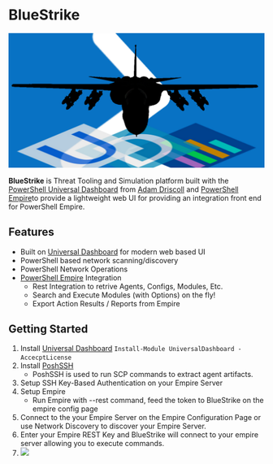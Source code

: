 BlueStrike
==================
![](./img/bluestrike.png) 

**BlueStrike** is Threat Tooling and Simulation platform built with the [PowerShell Universal Dashboard](https://universaldashboard.io/) from [Adam Driscoll](https://github.com/adamdriscoll) and [PowerShell Empire](https://github.com/EmpireProject/Empire)to provide a lightweight web UI for providing an integration front end for PowerShell Empire.

## Features
* Built on [Universal Dashboard](https://universaldashboard.io/) for modern web based UI
* PowerShell based network scanning/discovery
* PowerShell Network Operations
* [PowerShell Empire](https://www.powershellempire.com/) Integration
    * Rest Integration to retrive Agents, Configs, Modules, Etc.
    * Search and Execute Modules (with Options) on the fly!
    * Export Action Results / Reports from Empire

## Getting Started
1. Install [Universal Dashboard](https://universaldashboard.io/) ``Install-Module UniversalDashboard -AccecptLicense``
2. Install [PoshSSH](https://github.com/darkoperator/Posh-SSH)
    + PoshSSH is used to run SCP commands to extract agent artifacts.
3. Setup SSH Key-Based Authentication on your Empire Server
4. Setup Empire
    + Run Empire with --rest command, feed the token to BlueStrike on the empire config page
5. Connect to the your Empire Server on the Empire Configuration Page or use Network Discovery to discover your Empire Server.
6. Enter your Empire REST Key and BlueStrike will connect to your empire server allowing you to execute commands.
7. 
     ![](https://media.giphy.com/media/MGaacoiAlAti0/giphy.gif)